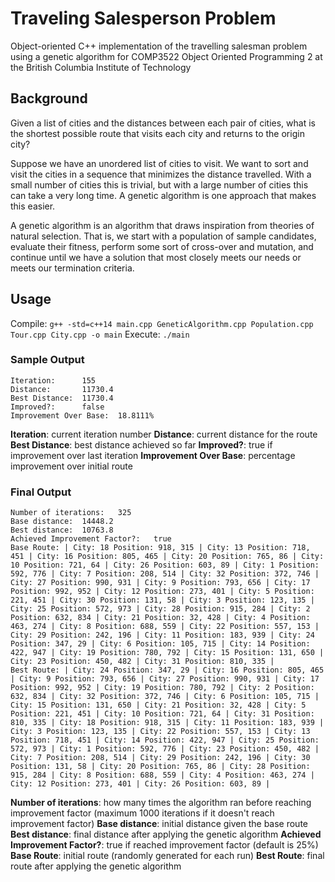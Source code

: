 
# Traveling Salesperson Problem
Object-oriented C++ implementation of the travelling salesman problem using a genetic algorithm  for COMP3522 Object Oriented Programming 2 at the British Columbia Institute of Technology

## Background
Given a list of cities and the distances between each pair of cities, what is the shortest possible route that visits each city and returns to the origin city?

Suppose we have an unordered list of cities to visit. We want to sort and visit the cities in a sequence that minimizes the distance travelled. With a small number of cities this is trivial, but with a large number of cities this can take a very long time. A genetic algorithm is one approach that makes this easier.

A genetic algorithm is an algorithm that draws inspiration from theories of natural selection. That is, we start with a population of sample candidates, evaluate their fitness, perform some sort of cross-over and mutation, and continue until we have a solution that most closely meets our needs or meets our termination criteria.

## Usage
Compile:
`g++ -std=c++14 main.cpp GeneticAlgorithm.cpp Population.cpp Tour.cpp City.cpp -o main`
Execute:
`./main`

### Sample Output
```
Iteration:		155
Distance:		11730.4
Best Distance:	11730.4
Improved?:		false
Improvement Over Base:	18.8111%
```
**Iteration**: current iteration number
**Distance**: current distance for the route
**Best Distance**: best distance achieved so far
**Improved?**: true if improvement over last iteration
**Improvement Over Base**: percentage improvement over initial route
### Final Output
```
Number of iterations:	325
Base distance:	14448.2
Best distance:	10763.8
Achieved Improvement Factor?:	true
Base Route:	| City: 18 Position: 918, 315 | City: 13 Position: 718, 451 | City: 16 Position: 805, 465 | City: 20 Position: 765, 86 | City: 10 Position: 721, 64 | City: 26 Position: 603, 89 | City: 1 Position: 592, 776 | City: 7 Position: 208, 514 | City: 32 Position: 372, 746 | City: 27 Position: 990, 931 | City: 9 Position: 793, 656 | City: 17 Position: 992, 952 | City: 12 Position: 273, 401 | City: 5 Position: 221, 451 | City: 30 Position: 131, 58 | City: 3 Position: 123, 135 | City: 25 Position: 572, 973 | City: 28 Position: 915, 284 | City: 2 Position: 632, 834 | City: 21 Position: 32, 428 | City: 4 Position: 463, 274 | City: 8 Position: 688, 559 | City: 22 Position: 557, 153 | City: 29 Position: 242, 196 | City: 11 Position: 183, 939 | City: 24 Position: 347, 29 | City: 6 Position: 105, 715 | City: 14 Position: 422, 947 | City: 19 Position: 780, 792 | City: 15 Position: 131, 650 | City: 23 Position: 450, 482 | City: 31 Position: 810, 335 |
Best Route:	| City: 24 Position: 347, 29 | City: 16 Position: 805, 465 | City: 9 Position: 793, 656 | City: 27 Position: 990, 931 | City: 17 Position: 992, 952 | City: 19 Position: 780, 792 | City: 2 Position: 632, 834 | City: 32 Position: 372, 746 | City: 6 Position: 105, 715 | City: 15 Position: 131, 650 | City: 21 Position: 32, 428 | City: 5 Position: 221, 451 | City: 10 Position: 721, 64 | City: 31 Position: 810, 335 | City: 18 Position: 918, 315 | City: 11 Position: 183, 939 | City: 3 Position: 123, 135 | City: 22 Position: 557, 153 | City: 13 Position: 718, 451 | City: 14 Position: 422, 947 | City: 25 Position: 572, 973 | City: 1 Position: 592, 776 | City: 23 Position: 450, 482 | City: 7 Position: 208, 514 | City: 29 Position: 242, 196 | City: 30 Position: 131, 58 | City: 20 Position: 765, 86 | City: 28 Position: 915, 284 | City: 8 Position: 688, 559 | City: 4 Position: 463, 274 | City: 12 Position: 273, 401 | City: 26 Position: 603, 89 |
```
**Number of iterations**: how many times the algorithm ran before reaching improvement factor (maximum 1000 iterations if it doesn't reach improvement factor)
**Base distance**: initial distance given the base route
**Best distance**: final distance after applying the genetic algorithm
**Achieved Improvement Factor?**: true if reached improvement factor (default is 25%)
**Base Route**: initial route (randomly generated for each run)
**Best Route**: final route after applying the genetic algorithm
